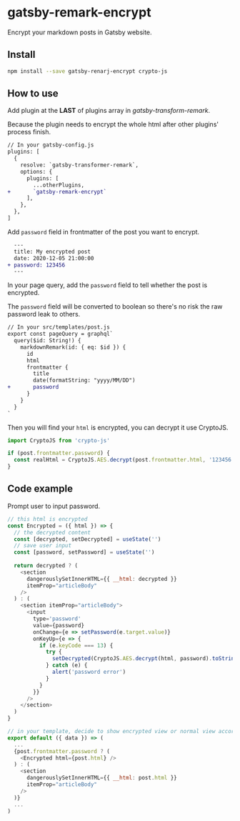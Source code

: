 # gatsby-remark-encrypt
Encrypt your markdown posts in Gatsby website.

## Install
``` bash
npm install --save gatsby-renarj-encrypt crypto-js
```

## How to use
Add plugin at the **LAST** of plugins array in *gatsby-transform-remark*. 

Because the plugin needs to encrypt the whole html after other plugins' process finish.

``` diff
// In your gatsby-config.js
plugins: [
  {
    resolve: `gatsby-transformer-remark`,
    options: {
      plugins: [
        ...otherPlugins,
+       `gatsby-remark-encrypt`
      ],
    },
  },
]
```

Add `password` field in frontmatter of the post you want to encrypt.

``` diff
  ---
  title: My encrypted post
  date: 2020-12-05 21:00:00
+ password: 123456
  ---
```

In your page query, add the `password` field to tell whether the post is encrypted.

The `password` field will be converted to boolean so there's no risk the raw password leak to others.

``` diff
// In your src/templates/post.js
export const pageQuery = graphql`
  query($id: String!) {
    markdownRemark(id: { eq: $id }) {
      id
      html
      frontmatter {
        title
        date(formatString: "yyyy/MM/DD")
+       password
      }
    }
  }
`
```

Then you will find your `html` is encrypted, you can decrypt it use CryptoJS.

``` javascript
import CryptoJS from 'crypto-js'

if (post.frontmatter.password) {
  const realHtml = CryptoJS.AES.decrypt(post.frontmatter.html, '123456').toString(CryptoJS.enc.Utf8)
}
```

## Code example
Prompt user to input password.

``` javascript
// this html is encrypted
const Encrypted = ({ html }) => {
  // the decrypted content
  const [decrypted, setDecrypted] = useState('')
  // save user input
  const [password, setPassword] = useState('')
  
  return decrypted ? (
    <section
      dangerouslySetInnerHTML={{ __html: decrypted }}
      itemProp="articleBody"
    />
  ) : (
    <section itemProp="articleBody">
      <input
        type='password'
        value={password}
        onChange={e => setPassword(e.target.value)}
        onKeyUp={e => {
          if (e.keyCode === 13) {
            try {
              setDecrypted(CryptoJS.AES.decrypt(html, password).toString(CryptoJS.enc.Utf8))
            } catch (e) {
              alert('password error')
            }
          }
        }}
      />
    </section>
  )
}

// in your template, decide to show encrypted view or normal view according to `frontmatter.password`
export default ({ data }) => (
  ...
  {post.frontmatter.password ? (
    <Encrypted html={post.html} />
  ) : (
    <section
      dangerouslySetInnerHTML={{ __html: post.html }}
      itemProp="articleBody"
    />
  )}
  ...
)
```
